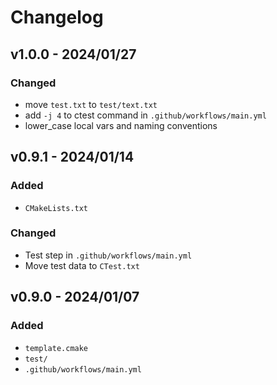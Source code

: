 # Changelog

## v1.0.0 - 2024/01/27

### Changed

- move `test.txt` to `test/text.txt`
- add `-j 4` to ctest command in `.github/workflows/main.yml`
- lower_case local vars and naming conventions

## v0.9.1 - 2024/01/14

### Added

- `CMakeLists.txt`

### Changed

- Test step in `.github/workflows/main.yml`
- Move test data to `CTest.txt`

## v0.9.0 - 2024/01/07

### Added

- `template.cmake`
- `test/`
- `.github/workflows/main.yml`
